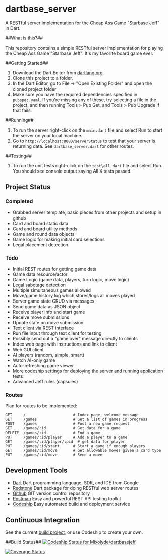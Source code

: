 # dartbase_server

A RESTful server implementation for the Cheap Ass Game "Starbase Jeff" in Dart.

##What is this?##

This repository contains a simple RESTful server implementation for
playing the Cheap Ass Game "Starbase Jeff". It's my favorite board game ever.

##Getting Started##
1. Download the Dart Editor from [dartlang.org](https://www.dartlang.org).
2. Clone this project to a folder.
3. In the Dart Editor, go to File -> "Open Existing Folder" and open the cloned project folder
4. Make sure you have the required dependencies specified in `pubspec.yaml`. If you're missing
any of these, try selecting a file in the project, and then running Tools > Pub Get, and
Tools > Pub Upgrade if that fails.

##Running##
1. To run the server right-click on the `main.dart` file and select Run to start the server on your
local machine.
2. Go to `http://localhost:8080/serverStatus` to test that your server is returning data. See `dartbase_server.dart`
for other routes.

##Testing##
1. To run the unit tests right-click on the `test\all.dart` file and select Run.
You should see console output saying All X tests passed.

Project Status
--------------

### Completed

* Grabbed server template, basic pieces from other projects and setup in github
* Card and board static data
* Card and board utility methods
* Game and round data objects
* Game logic for making initial card selections
* Legal placement detection

### Todo
* Initial REST routes for getting game data
* Game data resource/actor
* Game Logic (game data, players, turn logic, move logic)
* Legal sabotage detection
* Multiple simultaneous games allowed
* Move/game history log which stores/logs all moves played
* Server game state CRUD via messages
* Send game data as JSON object
* Receive player info and start game
* Receive move submissions
* Update state on move submission
* Text client via REST interface
* Run file input through text client for testing
* Possibly send out a "game over" message directly to clients
* Index web page with instructions and link to client
* Web GUI client
* AI players (random, simple, smart)
* Watch AI-only game
* Auto-refreshing game viewer
* More codeship settings for deploying the server and running application tests
* Advanced Jeff rules (capsules)

### Routes
Plan for routes to be implemented:

    GET     /                     # Index page, welcome message
    GET     /games                # Get a list of games in progress
    POST    /games                # Post a new game request
    GET     /games/:id            # Get data for a game
    DELETE  /games/:id            # End a game
    PUT     /games/:id/player     # Add a player to a game
    GET     /games/:id/player/:pid  # get data for player
    PUT     /games/:id/start      # Start a game if enough players
    GET     /games/:id/move       # Get allowable moves given a card type
    PUT     /games/:id/move       # Send a move

Development Tools
-----------------
* [Dart](https://www.dartlang.org) Dart programming language, SDK, and IDE from Google
* [Redstone](http://redstonedart.org) Dart package for doing RESTful web server routes
* [Github](https://github.com/Mixolyde/dartless_server) GIT version control repository
* [Postman](http://www.getpostman.com/) Easy and powerful REST API testing toolkit
* [Codeship](https://codeship.com) Easy automated build and deployment service

Continuous Integration
----------------------
See the current [build project](https://codeship.com/projects/78160), or use Codeship to create your own.

##Build Status##
[ ![Codeship Status for Mixolyde/dartbasejeff](https://codeship.com/projects/01d6eb50-d5c5-0132-a9ce-26dfd4cc1a97/status?branch=master)](https://codeship.com/projects/78160)

[![Coverage Status](https://coveralls.io/repos/Mixolyde/dartbasejeff/badge.svg?branch=master)](https://coveralls.io/r/Mixolyde/dartbasejeff?branch=master)
